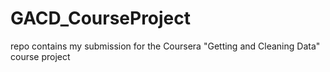 # GACD_CourseProject
repo contains my submission for the Coursera "Getting and Cleaning Data" course project
